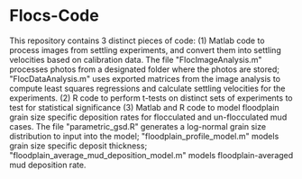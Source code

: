 # Flocs-Code

This repository contains 3 distinct pieces of code: 
(1) Matlab code to process images from settling experiments, and convert them into settling velocities based on calibration data. The file "FlocImageAnalysis.m" processes photos from a designated folder where the photos are stored; "FlocDataAnalysis.m" uses exported matrices from the image analysis to compute least squares regressions and calculate settling velocities for the experiments.
(2) R code to perform t-tests on distinct sets of experiments to test for statistical significance
(3) Matlab and R code to model floodplain grain size specific deposition rates for flocculated and un-flocculated mud cases. The file "parametric_gsd.R" generates a log-normal grain size distribution to input into the model; "floodplain_profile_model.m" models grain size specific deposit thickness; "floodplain_average_mud_deposition_model.m" models floodplain-averaged mud deposition rate.
